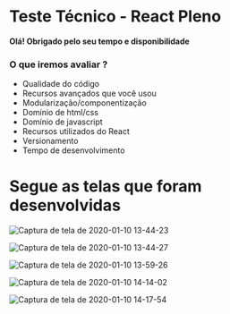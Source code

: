 # Teste Técnico - React Pleno

**Olá! Obrigado pelo seu tempo e disponibilidade**

### O que iremos avaliar ?

- Qualidade do código
- Recursos avançados que você usou
- Modularização/componentização
- Domínio de html/css
- Domínio de javascript
- Recursos utilizados do React
- Versionamento
- Tempo de desenvolvimento

# Segue as telas que foram desenvolvidas

![Captura de tela de 2020-01-10 13-44-23](https://user-images.githubusercontent.com/45033721/72170918-85c8a000-33b0-11ea-8919-aaa6d78b5205.png)

![Captura de tela de 2020-01-10 13-44-27](https://user-images.githubusercontent.com/45033721/72171074-e3f58300-33b0-11ea-9282-ff47864b1daa.png)

![Captura de tela de 2020-01-10 13-59-26](https://user-images.githubusercontent.com/45033721/72171420-b4934600-33b1-11ea-8d3f-ed71e1bd457d.png)

![Captura de tela de 2020-01-10 14-14-02](https://user-images.githubusercontent.com/45033721/72172332-a9411a00-33b3-11ea-915a-62adacb1282f.png)

![Captura de tela de 2020-01-10 14-17-54](https://user-images.githubusercontent.com/45033721/72172544-31bfba80-33b4-11ea-9c8c-421ce2242820.png)
